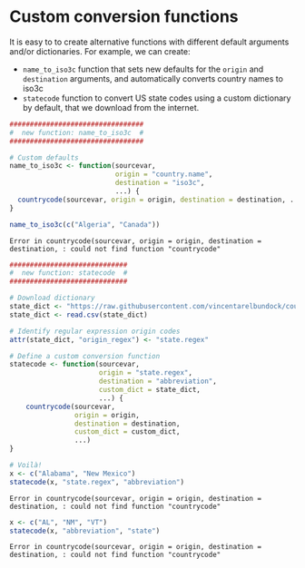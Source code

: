 
# Custom conversion functions

It is easy to to create alternative functions with different default
arguments and/or dictionaries. For example, we can create:

-   `name_to_iso3c` function that sets new defaults for the `origin` and
    `destination` arguments, and automatically converts country names to
    iso3c
-   `statecode` function to convert US state codes using a custom
    dictionary by default, that we download from the internet.

``` r
#################################
#  new function: name_to_iso3c  #
#################################

# Custom defaults
name_to_iso3c <- function(sourcevar,
                          origin = "country.name",
                          destination = "iso3c",
                          ...) {
  countrycode(sourcevar, origin = origin, destination = destination, ...)
}

name_to_iso3c(c("Algeria", "Canada"))
```

    Error in countrycode(sourcevar, origin = origin, destination = destination, : could not find function "countrycode"

``` r
#############################
#  new function: statecode  #
#############################

# Download dictionary
state_dict <- "https://raw.githubusercontent.com/vincentarelbundock/countrycode/main/data/custom_dictionaries/data_us_states.csv"
state_dict <- read.csv(state_dict)

# Identify regular expression origin codes
attr(state_dict, "origin_regex") <- "state.regex"

# Define a custom conversion function
statecode <- function(sourcevar,
                      origin = "state.regex",
                      destination = "abbreviation",
                      custom_dict = state_dict,
                      ...) {
    countrycode(sourcevar,
                origin = origin,
                destination = destination,
                custom_dict = custom_dict,
                ...)
}

# Voilà!
x <- c("Alabama", "New Mexico")
statecode(x, "state.regex", "abbreviation")
```

    Error in countrycode(sourcevar, origin = origin, destination = destination, : could not find function "countrycode"

``` r
x <- c("AL", "NM", "VT")
statecode(x, "abbreviation", "state")
```

    Error in countrycode(sourcevar, origin = origin, destination = destination, : could not find function "countrycode"
